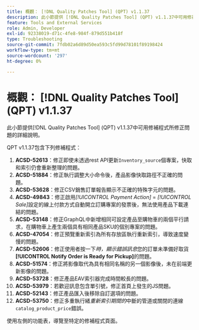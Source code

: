 ```yaml
---
title: 概觀： [!DNL Quality Patches Tool] (QPT) v1.1.37
description: 此小節提供 [!DNL Quality Patches Tool] (QPT) v1.1.37中可用修補程式所修正問題的詳細說明。
feature: Tools and External Services
role: Admin, Developer
exl-id: 92338019-d71c-4fe8-984f-879d551b418f
type: Troubleshooting
source-git-commit: 7fdb02a6d89d50ea593c5fd99d78101f89198424
workflow-type: tm+mt
source-wordcount: '297'
ht-degree: 0%

---
```


# 概觀： [!DNL Quality Patches Tool] (QPT) v1.1.37

此小節提供[!DNL Quality Patches Tool] (QPT) v1.1.37中可用修補程式所修正問題的詳細說明。

QPT v1.1.37包含下列修補程式：

1. **ACSD-52613**：修正即使未透過rest API更新`Inventory_source`個專案，快取和索引仍會重新整理的問題。
1. **ACSD-51884**：修正執行調整大小命令後，產品影像快取路徑不正確的問題。
1. **ACSD-53628**：修正CSV銷售訂單報告顯示不正確的特殊字元的問題。
1. **ACSD-49843**：修正啟用&#x200B;*[!UICONTROL Payment Action]* = *[!UICONTROL Sale]*&#x200B;設定的線上付款方式自動開立訂購專案的發票後，無法使用產品下載連結的問題。
1. **ACSD-53148**：修正GraphQL中新增相同可設定產品至購物車的兩個平行請求，在購物車上產生兩個具有相同產品SKU的個別專案的問題。
1. **ACSD-47054**：修正預覽重新索引為所有存放區執行重新索引，導致速度變慢的問題。
1. **ACSD-52606**：修正使用者按一下&#x200B;*時，顯示錯誤訊息*&#x200B;您的訂單未準備好取貨&#x200B;**[!UICONTROL Notify Order is Ready for Pickup]**&#x200B;的問題。
1. **ACSD-51574**：修正將影像取代為具有相同名稱的另一個影像後，未在前端更新影像的問題。
1. **ACSD-53728**：修正產品EAV索引器完成時間較長的問題。
1. **ACSD-53979**：若歡迎訊息包含單引號，修正首頁上發生的JS問題。
1. **ACSD-52143**：修正產品匯入後移除自訂選項的問題。
1. **ACSD-53750**：修正多重執行緒&#x200B;*重新索引期間的*&#x200B;中斷的管道或關閉的連線`catalog_product_price`錯誤。

使用左側的功能表，導覽至特定的修補程式頁面。
